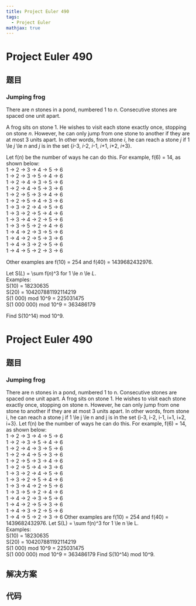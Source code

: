 ```yaml
---
title: Project Euler 490
tags:
  - Project Euler
mathjax: true
---
```

<escape><!-- more --></escape>
    
# Project Euler 490
## 题目
### Jumping frog

There are <var>n</var> stones in a pond, numbered 1 to <var>n</var>. Consecutive stones are spaced one unit apart.

A frog sits on stone 1. He wishes to visit each stone exactly once, stopping on stone <var>n</var>. However, he can only jump from one stone to another if they are at most 3 units apart. In other words, from stone <var>i</var>, he can reach a stone <var>j</var> if 1 \le <var>j</var> \le <var>n</var> and <var>j</var> is in the set {<var>i</var>-3, <var>i</var>-2, <var>i</var>-1, <var>i</var>+1, <var>i</var>+2, <var>i</var>+3}.

Let f(<var>n</var>) be the number of ways he can do this. For example, f(6) = 14, as shown below:<br />
1 → 2 → 3 → 4 → 5 → 6 <br />
1 → 2 → 3 → 5 → 4 → 6 <br />
1 → 2 → 4 → 3 → 5 → 6 <br />
1 → 2 → 4 → 5 → 3 → 6 <br />
1 → 2 → 5 → 3 → 4 → 6 <br />
1 → 2 → 5 → 4 → 3 → 6 <br />
1 → 3 → 2 → 4 → 5 → 6 <br />
1 → 3 → 2 → 5 → 4 → 6 <br />
1 → 3 → 4 → 2 → 5 → 6 <br />
1 → 3 → 5 → 2 → 4 → 6 <br />
1 → 4 → 2 → 3 → 5 → 6 <br />
1 → 4 → 2 → 5 → 3 → 6 <br />
1 → 4 → 3 → 2 → 5 → 6 <br />
1 → 4 → 5 → 2 → 3 → 6

Other examples are f(10) = 254 and f(40) = 1439682432976.

Let S(<var>L</var>) = \sum f(<var>n</var>)^3 for 1 \le <var>n</var> \le <var>L</var>.<br />
Examples:<br />
S(10) = 18230635<br />
S(20) = 104207881192114219<br />
S(1 000) mod 10^9 = 225031475<br />
S(1 000 000) mod 10^9 = 363486179

Find S(10^14) mod 10^9.



# Project Euler 490
## 题目
### Jumping frog

There are n stones in a pond, numbered 1 to n. Consecutive stones are spaced one unit apart.
A frog sits on stone 1. He wishes to visit each stone exactly once, stopping on stone n. However, he can only jump from one stone to another if they are at most 3 units apart. In other words, from stone i, he can reach a stone j if 1 \le j \le n and j is in the set {i-3, i-2, i-1, i+1, i+2, i+3}.
Let f(n) be the number of ways he can do this. For example, f(6) = 14, as shown below:<br>1 → 2 → 3 → 4 → 5 → 6<br>1 → 2 → 3 → 5 → 4 → 6<br>1 → 2 → 4 → 3 → 5 → 6<br>1 → 2 → 4 → 5 → 3 → 6<br>1 → 2 → 5 → 3 → 4 → 6<br>1 → 2 → 5 → 4 → 3 → 6<br>1 → 3 → 2 → 4 → 5 → 6<br>1 → 3 → 2 → 5 → 4 → 6<br>1 → 3 → 4 → 2 → 5 → 6<br>1 → 3 → 5 → 2 → 4 → 6<br>1 → 4 → 2 → 3 → 5 → 6<br>1 → 4 → 2 → 5 → 3 → 6<br>1 → 4 → 3 → 2 → 5 → 6<br>1 → 4 → 5 → 2 → 3 → 6
Other examples are f(10) = 254 and f(40) = 1439682432976.
Let S(L) = \sum f(n)^3 for 1 \le n \le L.<br>Examples:<br>S(10) = 18230635<br>S(20) = 104207881192114219<br>S(1 000) mod 10^9 = 225031475<br>S(1 000 000) mod 10^9 = 363486179
Find S(10^14) mod 10^9.


## 解决方案


## 代码


